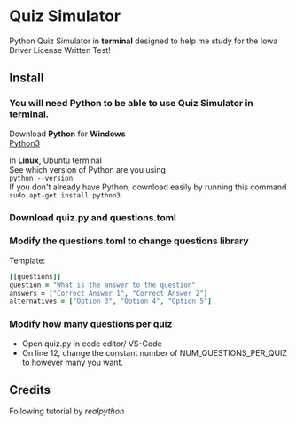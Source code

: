 # Quiz Simulator
Python Quiz Simulator in **terminal** designed to help me study for the Iowa Driver License Written Test!

## Install
### You will need Python to be able to use Quiz Simulator in terminal.

Download **Python** for **Windows** <br>
[Python3](https://www.python.org/downloads/)

In **Linux**, Ubuntu terminal <br>
See which version of Python are you using <br>
```python --version``` <br>
If you don't already have Python, download easily by running this command <br>
```sudo apt-get install python3```

### Download quiz.py and questions.toml 
### Modify the questions.toml to change questions library
Template: <br>
```ruby
[[questions]] 
question = "What is the answer to the question" 
answers = ["Correct Answer 1", "Correct Answer 2"] 
alternatives = ["Option 3", "Option 4", "Option 5"] 
```
### Modify how many questions per quiz
- Open quiz.py in code editor/ VS-Code
- On line 12, change the constant number of NUM_QUESTIONS_PER_QUIZ to however many you want.

## Credits
Following tutorial by *realpython*